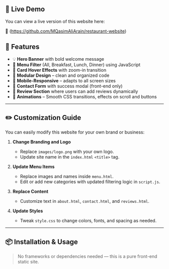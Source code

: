 
## 🚀 Live Demo

You can view a live version of this website here:

🔗 (https://github.com/MQasimAliArain/restaurant-website)


## 🎯 Features

- 💡 **Hero Banner** with bold welcome message
- 🧾 **Menu Filter** (All, Breakfast, Lunch, Dinner) using JavaScript
- 🎨 **Card Hover Effects** with zoom-in transition
- 🧠 **Modular Design** – clean and organized code
- 📱 **Mobile-Responsive** – adapts to all screen sizes
- 💌 **Contact Form** with success modal (front-end only)
- 🌠 **Review Section** where users can add reviews dynamically
- 🔄 **Animations** – Smooth CSS transitions, effects on scroll and buttons

---

## ✏️ Customization Guide

You can easily modify this website for your own brand or business:

1. **Change Branding and Logo**
   - Replace `images/logo.png` with your own logo.
   - Update site name in the `index.html` `<title>` tag.

2. **Update Menu Items**
   - Replace images and names inside `menu.html`.
   - Edit or add new categories with updated filtering logic in `script.js`.

3. **Replace Content**
   - Customize text in `about.html`, `contact.html`, and `reviews.html`.

4. **Update Styles**
   - Tweak `style.css` to change colors, fonts, and spacing as needed.

---

## 📦 Installation & Usage

> No frameworks or dependencies needed — this is a pure front-end static site.


